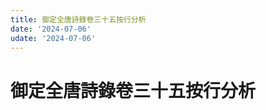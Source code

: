 ```yaml
---
title: 御定全唐詩錄卷三十五按行分析
date: '2024-07-06'
udate: '2024-07-06'
---
```

# 御定全唐詩錄卷三十五按行分析

<LinePage :list="lines" :chapternum="35" />

<script setup>
const chapter = '卷三十五';
import lines from '/data/qtsl/卷三十五/lines.json'
</script>
